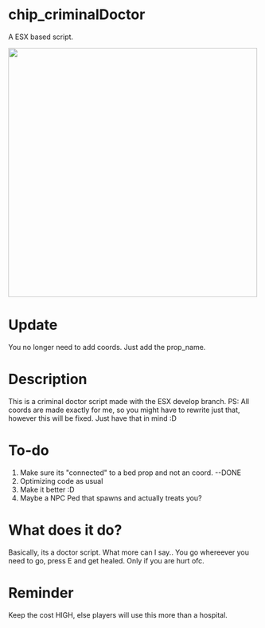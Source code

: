 # chip_criminalDoctor
A ESX based script.

<img height="500" src="https://github.com/RotteRagna/chip_criminalDoctor/blob/master/preview.jpg" />

# Update
You no longer need to add coords. Just add the prop_name. 

#  Description
This is a criminal doctor script made with the ESX develop branch. 
PS: All coords are made exactly for me, so you might have to rewrite just that, however this will be fixed. Just have that in mind :D

# To-do
1. Make sure its "connected" to a bed prop and not an coord. --DONE
2. Optimizing code as usual
3. Make it better :D
4. Maybe a NPC Ped that spawns and actually treats you?

# What does it do?
Basically, its a doctor script. What more can I say..
You go whereever you need to go, press E and get healed. Only if you are hurt ofc.

# Reminder
Keep the cost HIGH, else players will use this more than a hospital. 


